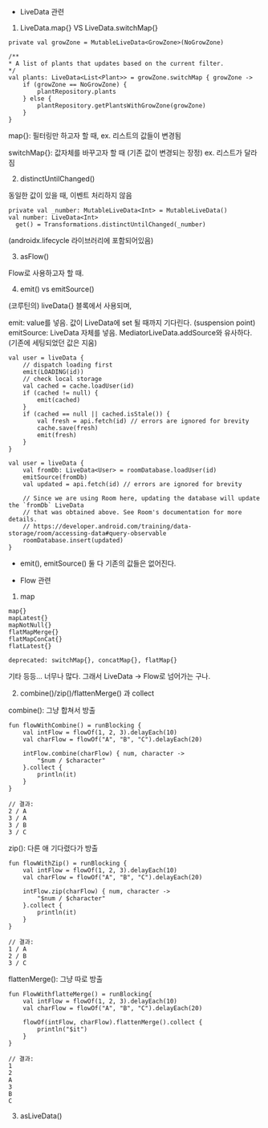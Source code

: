 - LiveData 관련

1. LiveData.map{} VS LiveData.switchMap{}

```
private val growZone = MutableLiveData<GrowZone>(NoGrowZone)

/**
* A list of plants that updates based on the current filter.
*/
val plants: LiveData<List<Plant>> = growZone.switchMap { growZone ->
    if (growZone == NoGrowZone) {
        plantRepository.plants
    } else {
        plantRepository.getPlantsWithGrowZone(growZone)
    }
}
```
map{}: 필터링만 하고자 할 때, ex. 리스트의 값들이 변경됨

switchMap{}: 값자체를 바꾸고자 할 때 (기존 값이 변경되는 장정) ex. 리스트가 달라짐

2. distinctUntilChanged()

동일한 값이 있을 때, 이벤트 처리하지 않음

```
private val _number: MutableLiveData<Int> = MutableLiveData()
val number: LiveData<Int>
  get() = Transformations.distinctUntilChanged(_number)
```

(androidx.lifecycle 라이브러리에 포함되어있음)

3. asFlow()

Flow로 사용하고자 할 때.

4. emit() vs emitSource()

(코루틴의) liveData{} 블록에서 사용되며,

emit: value를 넣음. 값이 LiveData에 set 될 때까지 기다린다. (suspension point)
emitSource: LiveData 자체를 넣음. MediatorLiveData.addSource와 유사하다. (기존에 세팅되었던 값은 지움)

```
val user = liveData {
    // dispatch loading first
    emit(LOADING(id))
    // check local storage
    val cached = cache.loadUser(id)
    if (cached != null) {
        emit(cached)
    }
    if (cached == null || cached.isStale()) {
        val fresh = api.fetch(id) // errors are ignored for brevity
        cache.save(fresh)
        emit(fresh)
    }
}
```

```
val user = liveData {
    val fromDb: LiveData<User> = roomDatabase.loadUser(id)
    emitSource(fromDb)
    val updated = api.fetch(id) // errors are ignored for brevity
    
    // Since we are using Room here, updating the database will update the `fromDb` LiveData
    // that was obtained above. See Room's documentation for more details.
    // https://developer.android.com/training/data-storage/room/accessing-data#query-observable
    roomDatabase.insert(updated)
}
```

* emit(), emitSource() 둘 다 기존의 값들은 없어진다.

- Flow 관련

1. map

```
map{}
mapLatest{}
mapNotNull{}
flatMapMerge{}
flatMapConCat{}
flatLatest{}

deprecated: switchMap{}, concatMap{}, flatMap{}
```
기타 등등... 너무나 많다. 그래서 LiveData -> Flow로 넘어가는 구나.

2. combine()/zip()/flattenMerge() 과 collect

combine(): 그냥 합쳐서 방출

```
fun flowWithCombine() = runBlocking {
    val intFlow = flowOf(1, 2, 3).delayEach(10)
    val charFlow = flowOf("A", "B", "C").delayEach(20)

    intFlow.combine(charFlow) { num, character ->
        "$num / $character"
    }.collect {
        println(it)
    }
}

// 결과:
2 / A
3 / A
3 / B
3 / C
```

zip(): 다른 애 기다렸다가 방출

```
fun flowWithZip() = runBlocking {
    val intFlow = flowOf(1, 2, 3).delayEach(10)
    val charFlow = flowOf("A", "B", "C").delayEach(20)

    intFlow.zip(charFlow) { num, character ->
        "$num / $character"
    }.collect {
        println(it)
    }
}

// 결과:
1 / A
2 / B
3 / C
```

flattenMerge(): 그냥 따로 방출

```
fun FlowWithflatteMerge() = runBlocking{
    val intFlow = flowOf(1, 2, 3).delayEach(10)
    val charFlow = flowOf("A", "B", "C").delayEach(20)

    flowOf(intFlow, charFlow).flattenMerge().collect {
        println("$it")
    }
}

// 결과:
1
2
A
3
B
C
```

3. asLiveData()
